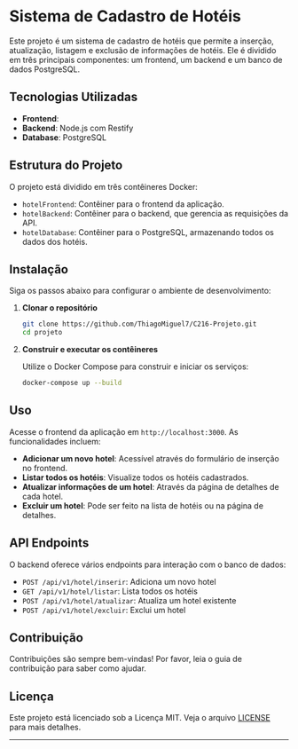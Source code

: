 
# Sistema de Cadastro de Hotéis

Este projeto é um sistema de cadastro de hotéis que permite a inserção, atualização, listagem e exclusão de informações de hotéis. Ele é dividido em três principais componentes: um frontend, um backend e um banco de dados PostgreSQL.

## Tecnologias Utilizadas

- **Frontend**: 
- **Backend**: Node.js com Restify
- **Database**: PostgreSQL

## Estrutura do Projeto

O projeto está dividido em três contêineres Docker:

- `hotelFrontend`: Contêiner para o frontend da aplicação.
- `hotelBackend`: Contêiner para o backend, que gerencia as requisições da API.
- `hotelDatabase`: Contêiner para o PostgreSQL, armazenando todos os dados dos hotéis.

## Instalação

Siga os passos abaixo para configurar o ambiente de desenvolvimento:

1. **Clonar o repositório**

   ```bash
   git clone https://github.com/ThiagoMiguel7/C216-Projeto.git
   cd projeto
   ```

2. **Construir e executar os contêineres**

   Utilize o Docker Compose para construir e iniciar os serviços:

   ```bash
   docker-compose up --build
   ```

## Uso

Acesse o frontend da aplicação em `http://localhost:3000`. As funcionalidades incluem:

- **Adicionar um novo hotel**: Acessível através do formulário de inserção no frontend.
- **Listar todos os hotéis**: Visualize todos os hotéis cadastrados.
- **Atualizar informações de um hotel**: Através da página de detalhes de cada hotel.
- **Excluir um hotel**: Pode ser feito na lista de hotéis ou na página de detalhes.

## API Endpoints

O backend oferece vários endpoints para interação com o banco de dados:

- `POST /api/v1/hotel/inserir`: Adiciona um novo hotel
- `GET /api/v1/hotel/listar`: Lista todos os hotéis
- `POST /api/v1/hotel/atualizar`: Atualiza um hotel existente
- `POST /api/v1/hotel/excluir`: Exclui um hotel

## Contribuição

Contribuições são sempre bem-vindas! Por favor, leia o guia de contribuição para saber como ajudar.

## Licença

Este projeto está licenciado sob a Licença MIT. Veja o arquivo [LICENSE](LICENSE) para mais detalhes.

---


